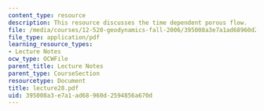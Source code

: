 ```yaml
---
content_type: resource
description: This resource discusses the time dependent porous flow.
file: /media/courses/12-520-geodynamics-fall-2006/395008a3e7a1ad68960d2594856a670d_lecture28.pdf
file_type: application/pdf
learning_resource_types:
- Lecture Notes
ocw_type: OCWFile
parent_title: Lecture Notes
parent_type: CourseSection
resourcetype: Document
title: lecture28.pdf
uid: 395008a3-e7a1-ad68-960d-2594856a670d
---
```

